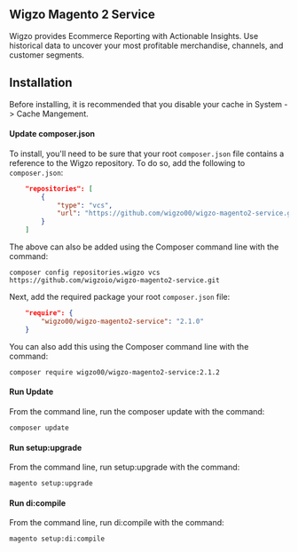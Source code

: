 ## Wigzo Magento 2 Service

Wigzo provides Ecommerce Reporting with Actionable Insights.  Use historical data to uncover your most profitable merchandise, channels, and customer segments.

## Installation

Before installing, it is recommended that you disable your cache in System -> Cache Mangement.

#### Update composer.json
To install, you'll need to be sure that your root `composer.json` file contains a reference to the Wigzo repository.  To do so, add the following to `composer.json`:

```json
    "repositories": [
        {
            "type": "vcs",                                                                                                              
            "url": "https://github.com/wigzo00/wigzo-magento2-service.git"
        }
    ]
```

The above can also be added using the Composer command line with the command:

    composer config repositories.wigzo vcs https://github.com/wigzoio/wigzo-magento2-service.git

Next, add the required package your root `composer.json` file:

```json
    "require": {
        "wigzo00/wigzo-magento2-service": "2.1.0"
    }
```

You can also add this using the Composer command line with the command:

    composer require wigzo00/wigzo-magento2-service:2.1.2

#### Run Update
From the command line, run the composer update with the command:

    composer update

#### Run setup:upgrade
From the command line, run setup:upgrade with the command:

    magento setup:upgrade

#### Run di:compile
From the command line, run di:compile with the command:

    magento setup:di:compile
